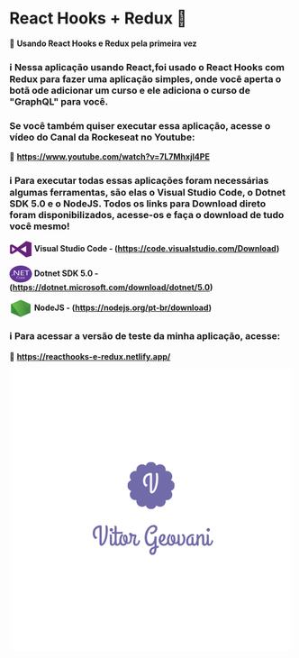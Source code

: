 # React Hooks + Redux :open_file_folder:
:bookmark_tabs: **Usando React Hooks e Redux pela primeira vez**

### :information_source: **Nessa aplicação usando React,foi usado o React Hooks com Redux para fazer uma aplicação simples, onde você aperta o botã ode adicionar um curso e ele adiciona o curso de "GraphQL" para você.**

### **Se você também quiser executar essa aplicação, acesse o vídeo do Canal da Rockeseat no Youtube:**

:link: **https://www.youtube.com/watch?v=7L7MhxjI4PE**

### :information_source: **Para executar todas essas aplicações foram necessárias algumas ferramentas, são elas o Visual Studio Code, o Dotnet SDK 5.0 e o NodeJS. Todos os links para Download direto foram disponibilizados, acesse-os e faça o download de tudo você mesmo!**

<img align="center" alt="icon-js" height="30" width="40" src="https://raw.githubusercontent.com/devicons/devicon/master/icons/visualstudio/visualstudio-plain.svg" style="max-width:100%;"></img> **Visual Studio Code - (https://code.visualstudio.com/Download)**

<img align="center" alt="icon-js" height="30" width="40" src="https://raw.githubusercontent.com/devicons/devicon/master/icons/dotnetcore/dotnetcore-original.svg" style="max-width:100%;"></img> **Dotnet SDK 5.0 - (https://dotnet.microsoft.com/download/dotnet/5.0)**

<img align="center" alt="icon-vs" height="30" width="40" src="https://raw.githubusercontent.com/devicons/devicon/master/icons/nodejs/nodejs-original.svg" style="max-width:100%;"></img> **NodeJS - (https://nodejs.org/pt-br/download)**

### :information_source: **Para acessar a versão de teste da minha aplicação, acesse:**

:link: **https://reacthooks-e-redux.netlify.app/**

<p align="center">
  <img src="/V.png">
  </p>

